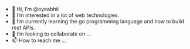 - 👋 Hi, I’m @oyeabhii
- 👀 I’m interested in a lot of web technologies. 
- 🌱 I’m currently learning the go programming language and how to build rest APIs.
- 💞️ I’m looking to collaborate on ...
- 📫 How to reach me ...

<!---
oyeabhii/oyeabhii is a ✨ special ✨ repository because its `README.md` (this file) appears on your GitHub profile.
You can click the Preview link to take a look at your changes.
--->

